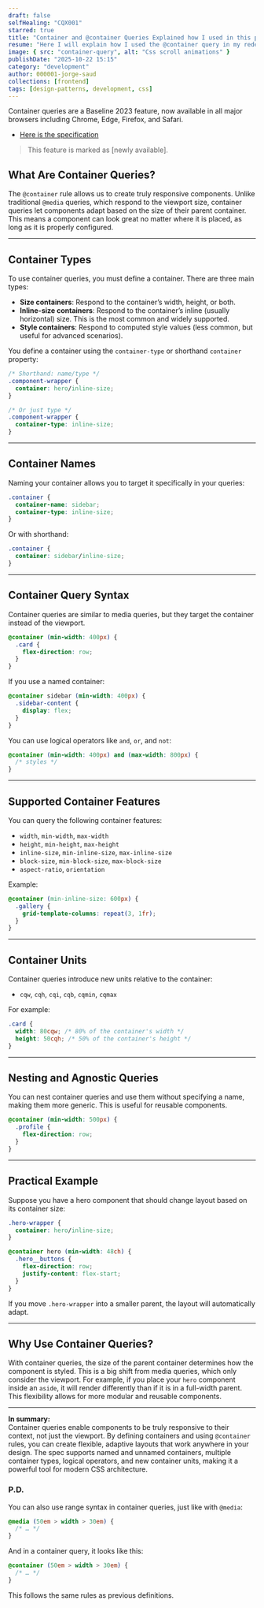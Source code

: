 ```yaml
---
draft: false
selfHealing: "CQX001"
starred: true
title: "Container and @container Queries Explained how I used in this project"
resume: "Here I will explain how I used the @container query in my redesign of notebook"
image: { src: "container-query", alt: "Css scroll animations" }
publishDate: "2025-10-22 15:15"
category: "development"
author: 000001-jorge-saud
collections: [frontend]
tags: [design-patterns, development, css]
---
```


Container queries are a Baseline 2023 feature, now available in all major browsers including Chrome, Edge, Firefox, and Safari.

- [Here is the specification](https://developer.mozilla.org/en-US/docs/Web/CSS/@container)

> This feature is marked as [newly available].

## What Are Container Queries?

The `@container` rule allows us to create truly responsive components. Unlike traditional `@media` queries, which respond to the viewport size, container queries let components adapt based on the size of their parent container. This means a component can look great no matter where it is placed, as long as it is properly configured.

---

## Container Types

To use container queries, you must define a container. There are three main types:

- **Size containers**: Respond to the container’s width, height, or both.
- **Inline-size containers**: Respond to the container’s inline (usually horizontal) size. This is the most common and widely supported.
- **Style containers**: Respond to computed style values (less common, but useful for advanced scenarios).

You define a container using the `container-type` or shorthand `container` property:

```css
/* Shorthand: name/type */
.component-wrapper {
  container: hero/inline-size;
}

/* Or just type */
.component-wrapper {
  container-type: inline-size;
}
```

---

## Container Names

Naming your container allows you to target it specifically in your queries:

```css
.container {
  container-name: sidebar;
  container-type: inline-size;
}
```

Or with shorthand:

```css
.container {
  container: sidebar/inline-size;
}
```

---

## Container Query Syntax

Container queries are similar to media queries, but they target the container instead of the viewport.

```css
@container (min-width: 400px) {
  .card {
    flex-direction: row;
  }
}
```

If you use a named container:

```css
@container sidebar (min-width: 400px) {
  .sidebar-content {
    display: flex;
  }
}
```

You can use logical operators like `and`, `or`, and `not`:

```css
@container (min-width: 400px) and (max-width: 800px) {
  /* styles */
}
```

---

## Supported Container Features

You can query the following container features:

- `width`, `min-width`, `max-width`
- `height`, `min-height`, `max-height`
- `inline-size`, `min-inline-size`, `max-inline-size`
- `block-size`, `min-block-size`, `max-block-size`
- `aspect-ratio`, `orientation`

Example:

```css
@container (min-inline-size: 600px) {
  .gallery {
    grid-template-columns: repeat(3, 1fr);
  }
}
```

---

## Container Units

Container queries introduce new units relative to the container:

- `cqw`, `cqh`, `cqi`, `cqb`, `cqmin`, `cqmax`

For example:

```css
.card {
  width: 80cqw; /* 80% of the container's width */
  height: 50cqh; /* 50% of the container's height */
}
```

---

## Nesting and Agnostic Queries

You can nest container queries and use them without specifying a name, making them more generic. This is useful for reusable components.

```css
@container (min-width: 500px) {
  .profile {
    flex-direction: row;
  }
}
```

---

## Practical Example

Suppose you have a hero component that should change layout based on its container size:

```css
.hero-wrapper {
  container: hero/inline-size;
}

@container hero (min-width: 48ch) {
  .hero__buttons {
    flex-direction: row;
    justify-content: flex-start;
  }
}
```

If you move `.hero-wrapper` into a smaller parent, the layout will automatically adapt.

---

## Why Use Container Queries?

With container queries, the size of the parent container determines how the component is styled. This is a big shift from media queries, which only consider the viewport. For example, if you place your `hero` component inside an `aside`, it will render differently than if it is in a full-width parent. This flexibility allows for more modular and reusable components.

---

**In summary:**  
Container queries enable components to be truly responsive to their context, not just the viewport. By defining containers and using `@container` rules, you can create flexible, adaptive layouts that work anywhere in your design. The spec supports named and unnamed containers, multiple container types, logical operators, and new container units, making it a powerful tool for modern CSS architecture.

### P.D.
You can also use range syntax in container queries, just like with `@media`:

```css
@media (50em > width > 30em) {
  /* … */
}
```

And in a container query, it looks like this:

```css
@container (50em > width > 30em) {
  /* … */
}
```

This follows the same rules as previous definitions.